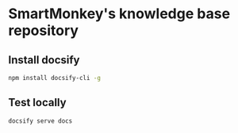 # SmartMonkey's knowledge base repository

## Install docsify
```bash
npm install docsify-cli -g
```

## Test locally
```bash
docsify serve docs
```